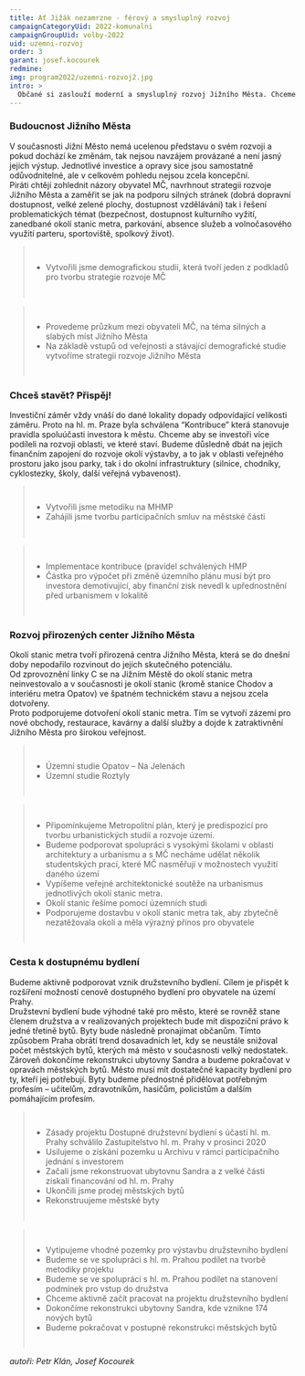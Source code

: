 ```yaml
---
title: Ať Jižák nezamrzne - férový a smysluplný rozvoj
campaignCategoryUid: 2022-komunalni
campaignGroupUid: volby-2022
uid: uzemni-rozvoj
order: 3
garant: josef.kocourek
redmine: 
img: program2022/uzemni-rozvoj2.jpg
intro: >
  Občané si zaslouží moderní a smysluplný rozvoj Jižního Města. Chceme dostavbu center v místech stanic metra, která poskytnou obchody, restaurace a další služby. Po investorech budeme vyžadovat zajištění dostatečných parkovacích míst, maximalizaci zeleně a další investice do veřejného prostoru. Chceme podpořit výstavbu družstevního bydlení s účastí radnice. Dokončíme rekonstrukci ubytovny Sandra, kde vznikne 164 nových městských bytů. 
---
```


### Budoucnost Jižního Města
V současnosti Jižní Město nemá ucelenou představu o svém rozvoji a pokud dochází ke změnám, tak nejsou navzájem provázané a není jasný jejich výstup. Jednotlivé investice a opravy sice jsou samostatně odůvodnitelné, ale v celkovém pohledu nejsou zcela koncepční.<br>
Piráti chtějí zohlednit názory obyvatel MČ, navrhnout strategii rozvoje Jižního Města a zaměřit se jak na podporu silných stránek (dobrá dopravní dostupnost, velké zelené plochy, dostupnost vzdělávání) tak i řešení problematických témat (bezpečnost, dostupnost kulturního vyžití, zanedbané okolí stanic metra, parkování, absence služeb a volnočasového využití parteru, sportoviště, spolkový život).<br>

<div class="reseni">
<blockquote style="border:margin:1em;1px solid black;padding:1em">  
<ul>
<li> Vytvořili jsme demografickou studii, která tvoří jeden z podkladů pro tvorbu strategie rozvoje MČ</li>
</ul>
</blockquote>
</div>

<div class="reseni">
<blockquote style="border:margin:1em;1px solid black;padding:1em">  
<ul>
<li> Provedeme průzkum mezi obyvateli MČ, na téma silných a slabých míst Jižního Města</li>
<li> Na základě vstupů od veřejnosti a stávající demografické studie vytvoříme strategii rozvoje Jižního Města</li>
</ul>
</blockquote>
</div>

###  Chceš stavět? Přispěj!
Investiční záměr vždy vnáší do dané lokality dopady odpovídající velikosti záměru. Proto na hl. m. Praze byla schválena “Kontribuce” která stanovuje pravidla spoluúčasti investora k městu. Chceme aby se investoři více podíleli na rozvoji oblasti, ve které staví. Budeme důsledně dbát na jejich finančním zapojení do rozvoje okolí výstavby, a to jak v oblasti veřejného prostoru jako jsou parky, tak i do okolní infrastruktury (silnice, chodníky, cyklostezky, školy, další veřejná vybavenost).

<div class="reseni">
<blockquote style="border:margin:1em;1px solid black;padding:1em">  
<ul>
<li> Vytvořili jsme metodiku na MHMP</li>
<li> Zahájili jsme tvorbu participačních smluv na městské části</li>
</ul>
</blockquote>
</div>

<div class="reseni">
<blockquote style="border:margin:1em;1px solid black;padding:1em">  
<ul>
<li> Implementace kontribuce (pravidel schválených HMP</li>
<li> Částka pro výpočet při změně územního plánu musí být pro investora demotivující, aby finanční zisk nevedl k upřednostnění před urbanismem v lokalitě</li>
</ul>
</blockquote>
</div>

### Rozvoj přirozených center Jižního Města
Okolí stanic metra tvoří přirozená centra Jižního Města, která se do dnešní doby nepodařilo rozvinout do jejich skutečného potenciálu. <br>
Od zprovoznění linky C se na Jižním Městě do okolí stanic metra neinvestovalo a v současnosti je okolí stanic (kromě stanice Chodov a interiéru metra Opatov) ve špatném technickém stavu a nejsou zcela dotvořeny. <br>
Proto podporujeme dotvoření okolí stanic metra. Tím se vytvoří zázemí pro nové obchody, restaurace, kavárny a další služby a dojde k zatraktivnění Jižního Města pro širokou veřejnost. <br>

<div class="reseni">
<blockquote style="border:margin:1em;1px solid black;padding:1em">  
<ul>
<li> Územní studie Opatov – Na Jelenách</li>
<li> Územní studie Roztyly</li>
</ul>
</blockquote>
</div>

<div class="reseni">
<blockquote style="border:margin:1em;1px solid black;padding:1em">  
<ul>
<li> Připomínkujeme Metropolitní plán, který je predispozicí pro tvorbu urbanistických studií a rozvoje území.</li>
<li> Budeme podporovat spolupráci s vysokými školami v oblasti architektury a urbanismu a s MČ necháme udělat několik studentských prací, které MČ nasměřují v možnostech využití daného území</li>
<li> Vypíšeme veřejné architektonické soutěže na urbanismus jednotlivých okolí stanic metra.</li>
<li> Okolí stanic řešíme pomocí územních studi</li>
<li> Podporujeme dostavbu v okolí stanic metra tak, aby zbytečně nezatěžovala okolí a měla výrazný přínos pro obyvatele</li>
</ul>
</blockquote>
</div>

### Cesta k dostupnému bydlení
Budeme aktivně podporovat vznik družstevního bydlení. Cílem je přispět k rozšíření možností cenově dostupného bydlení pro obyvatele na území Prahy. <br>
Družstevní bydlení bude výhodné také pro město, které se rovněž stane členem družstva a v realizovaných projektech bude mít dispoziční právo k jedné třetině bytů. Byty bude následně pronajímat občanům. Tímto způsobem Praha obrátí trend dosavadních let, kdy se neustále snižoval počet městských bytů, kterých má město v současnosti velký nedostatek. <br>
Zároveň dokončíme rekonstrukci ubytovny Sandra a budeme pokračovat v opravách městských bytů. Město musí mít dostatečné kapacity bydlení pro ty, kteří jej potřebují. Byty budeme přednostně přidělovat potřebným profesím – učitelům, zdravotníkům, hasičům, policistům a dalším pomáhajícím profesím. <br>

<div class="reseni">
<blockquote style="border:margin:1em;1px solid black;padding:1em">  
<ul>
<li> Zásady projektu Dostupné družstevní bydlení s účastí hl. m. Prahy schválilo Zastupitelstvo hl. m. Prahy v prosinci 2020</li>
<li> Usilujeme o získání pozemku u Archivu v rámci participačního jednání s investorem</li>
<li> Začali jsme rekonstruovat ubytovnu Sandra a z velké části získali financování od hl. m. Prahy </li>
<li> Ukončili jsme prodej městských bytů</li>
<li> Rekonstruujeme městské byty</li>
</ul>
</blockquote>
</div>

<div class="reseni">
<blockquote style="border:margin:1em;1px solid black;padding:1em">  
<ul>
<li> Vytipujeme vhodné pozemky pro výstavbu družstevního bydlení</li>
<li> Budeme se ve spolupráci s hl. m. Prahou podílet na tvorbě metodiky projektu</li>
<li> Budeme se ve spolupráci s hl. m. Prahou podílet na stanovení podmínek pro vstup do družstva</li>
<li> Chceme aktivně začít pracovat na projektu družstevního bydlení</li>
<li> Dokončíme rekonstrukci ubytovny Sandra, kde vznikne 174 nových bytů</li>
<li> Budeme pokračovat v postupné rekonstrukci městských bytů</li>
</ul>
</blockquote>
</div>

*autoři: Petr Klán, Josef Kocourek*


<style>
  .reseni .hide button { color: red; }
  .reseni .show button { color: gren; }  
</style>

<script type="text/javascript" src="https://ajax.googleapis.com/ajax/libs/jquery/1.7.2/jquery.min.js"></script>
<script type="text/javascript" src="/assets/js/reseni.js"></script>

